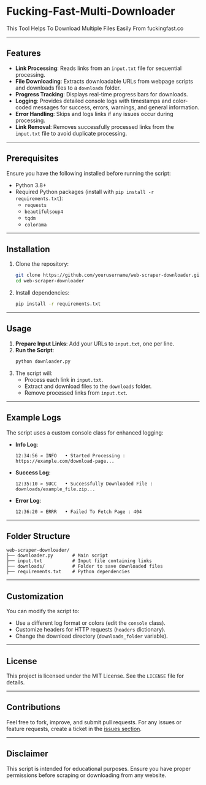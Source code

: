 # Fucking-Fast-Multi-Downloader
This Tool Helps To Download Multiple Files Easily From fuckingfast.co

---

## Features
- **Link Processing**: Reads links from an `input.txt` file for sequential processing.
- **File Downloading**: Extracts downloadable URLs from webpage scripts and downloads files to a `downloads` folder.
- **Progress Tracking**: Displays real-time progress bars for downloads.
- **Logging**: Provides detailed console logs with timestamps and color-coded messages for success, errors, warnings, and general information.
- **Error Handling**: Skips and logs links if any issues occur during processing.
- **Link Removal**: Removes successfully processed links from the `input.txt` file to avoid duplicate processing.

---

## Prerequisites
Ensure you have the following installed before running the script:
- Python 3.8+
- Required Python packages (install with `pip install -r requirements.txt`):
  - `requests`
  - `beautifulsoup4`
  - `tqdm`
  - `colorama`

---

## Installation
1. Clone the repository:
   ```bash
   git clone https://github.com/yourusername/web-scraper-downloader.git
   cd web-scraper-downloader
   ```
2. Install dependencies:
   ```bash
   pip install -r requirements.txt
   ```

---

## Usage
1. **Prepare Input Links**: Add your URLs to `input.txt`, one per line.
2. **Run the Script**:
   ```bash
   python downloader.py
   ```
3. The script will:
   - Process each link in `input.txt`.
   - Extract and download files to the `downloads` folder.
   - Remove processed links from `input.txt`.

---

## Example Logs
The script uses a custom console class for enhanced logging:

- **Info Log**:
  ```
  12:34:56 » INFO   • Started Processing : https://example.com/download-page...
  ```
- **Success Log**:
  ```
  12:35:10 » SUCC   • Successfully Downloaded File : downloads/example_file.zip...
  ```
- **Error Log**:
  ```
  12:36:20 » ERRR   • Failed To Fetch Page : 404
  ```

---

## Folder Structure
```
web-scraper-downloader/
├── downloader.py       # Main script
├── input.txt           # Input file containing links
├── downloads/          # Folder to save downloaded files
├── requirements.txt    # Python dependencies
```

---

## Customization
You can modify the script to:
- Use a different log format or colors (edit the `console` class).
- Customize headers for HTTP requests (`headers` dictionary).
- Change the download directory (`downloads_folder` variable).

---

## License
This project is licensed under the MIT License. See the `LICENSE` file for details.

---

## Contributions
Feel free to fork, improve, and submit pull requests. For any issues or feature requests, create a ticket in the [issues section](https://github.com/yourusername/web-scraper-downloader/issues).

---

## Disclaimer
This script is intended for educational purposes. Ensure you have proper permissions before scraping or downloading from any website.
